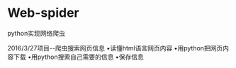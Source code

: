 # Web-spider
python实现网络爬虫

2016/3/27项目--爬虫搜索网页信息
•读懂html语言网页内容
•用python把网页内容下载
•用python搜索自己需要的信息
•保存信息
